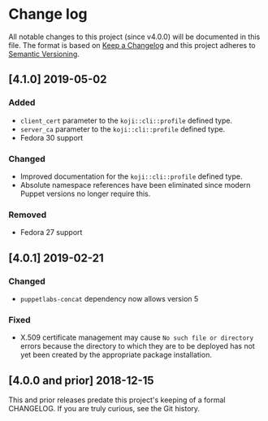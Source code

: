 <!--
# This file is part of the doubledog-koji Puppet module.
# Copyright 2018-2019 John Florian
# SPDX-License-Identifier: GPL-3.0-or-later

Template

## [VERSION] DATE/WIP
### Added
### Changed
### Deprecated
### Removed
### Fixed
### Security

-->

# Change log

All notable changes to this project (since v4.0.0) will be documented in this file.  The format is based on [Keep a Changelog](http://keepachangelog.com/en/1.0.0/) and this project adheres to [Semantic Versioning](http://semver.org).

## [4.1.0] 2019-05-02
### Added
- `client_cert` parameter to the `koji::cli::profile` defined type.
- `server_ca` parameter to the `koji::cli::profile` defined type.
- Fedora 30 support
### Changed
- Improved documentation for the `koji::cli::profile` defined type.
- Absolute namespace references have been eliminated since modern Puppet versions no longer require this.
### Removed
- Fedora 27 support

## [4.0.1] 2019-02-21
### Changed
- `puppetlabs-concat` dependency now allows version 5
### Fixed
- X.509 certificate management may cause `No such file or directory` errors because the directory to which they are to be deployed has not yet been created by the appropriate package installation.

## [4.0.0 and prior] 2018-12-15

This and prior releases predate this project's keeping of a formal CHANGELOG.  If you are truly curious, see the Git history.
